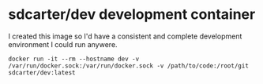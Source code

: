 # sdcarter/dev development container

I created this image so I'd have a consistent and complete development environment I could run anywere.

`docker run -it --rm --hostname dev -v /var/run/docker.sock:/var/run/docker.sock -v /path/to/code:/root/git sdcarter/dev:latest`
